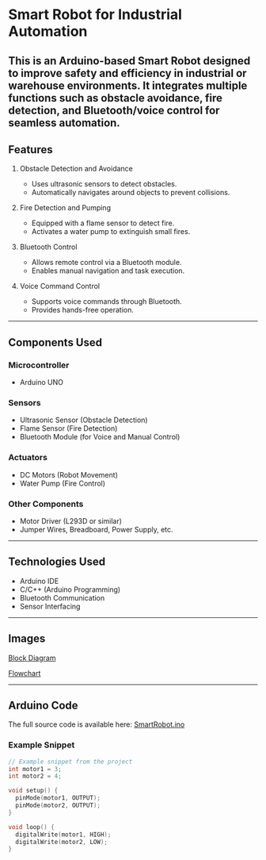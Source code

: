 # Smart Robot for Industrial Automation

This is an Arduino-based Smart Robot designed to improve safety and efficiency in industrial or warehouse environments. It integrates multiple functions such as obstacle avoidance, fire detection, and Bluetooth/voice control for seamless automation.
---

## Features

1. Obstacle Detection and Avoidance  
   - Uses ultrasonic sensors to detect obstacles.  
   - Automatically navigates around objects to prevent collisions.

2. Fire Detection and Pumping  
   - Equipped with a flame sensor to detect fire.  
   - Activates a water pump to extinguish small fires.

3. Bluetooth Control  
   - Allows remote control via a Bluetooth module.  
   - Enables manual navigation and task execution.

4. Voice Command Control  
   - Supports voice commands through Bluetooth.  
   - Provides hands-free operation.

---

## Components Used

### Microcontroller
- Arduino UNO

### Sensors
- Ultrasonic Sensor (Obstacle Detection)
- Flame Sensor (Fire Detection)
- Bluetooth Module (for Voice and Manual Control)

### Actuators
- DC Motors (Robot Movement)
- Water Pump (Fire Control)

### Other Components
- Motor Driver (L293D or similar)
- Jumper Wires, Breadboard, Power Supply, etc.

---

## Technologies Used
- Arduino IDE
- C/C++ (Arduino Programming)
- Bluetooth Communication
- Sensor Interfacing

---

## Images


[Block Diagram](https://github.com/user-attachments/assets/b714d80c-8baa-45fe-8d8e-e2ee23ddb78e)


[Flowchart](https://github.com/user-attachments/assets/9ff8ec3a-1042-478b-879a-d8f439af4680)  

---

## Arduino Code
The full source code is available here: [SmartRobot.ino](code/SmartRobot.ino)

### Example Snippet
```cpp
// Example snippet from the project
int motor1 = 3; 
int motor2 = 4;

void setup() {
  pinMode(motor1, OUTPUT);
  pinMode(motor2, OUTPUT);
}

void loop() {
  digitalWrite(motor1, HIGH);
  digitalWrite(motor2, LOW);
}
